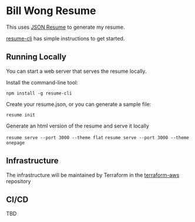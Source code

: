 # Bill Wong Resume

This uses [JSON Resume](https://jsonresume.org/) to generate my resume.

[resume-cli](https://github.com/jsonresume/resume-cli#readme) has simple instructions to get started.

## Running Locally

You can start a web server that serves the resume locally.

Install the command-line tool:

`npm install -g resume-cli`

Create your resume.json, or you can generate a sample file:

`resume init`

Generate an html version of the resume and serve it locally

`resume serve --port 3000 --theme flat`
`resume serve --port 3000 --theme onepage`

## Infrastructure

The infrastructure will be maintained by Terraform in the [terraform-aws](https://github.com/b6wong/terraform-aws) repository

## CI/CD

TBD
